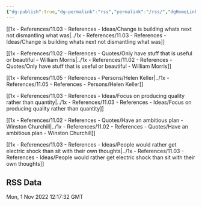 ```yaml
---
{"dg-publish":true,"dg-permalink":"rss","permalink":"/rss/","dgHomeLink":true,"dgPassFrontmatter":false,"dgShowBacklinks":false,"dgShowLocalGraph":false,"dgShowInlineTitle":true}
---
```



[[1x - References/11.03 - References - Ideas/Change is building whats next not dismantling what was|../1x - References/11.03 - References - Ideas/Change is building whats next not dismantling what was]]

[[1x - References/11.02 - References - Quotes/Only have stuff that is useful or beautiful - William Morris|../1x - References/11.02 - References - Quotes/Only have stuff that is useful or beautiful - William Morris]]

[[1x - References/11.05 - References - Persons/Helen Keller|../1x - References/11.05 - References - Persons/Helen Keller]]

[[1x - References/11.03 - References - Ideas/Focus on producing quality rather than quantity|../1x - References/11.03 - References - Ideas/Focus on producing quality rather than quantity]]

[[1x - References/11.02 - References - Quotes/Have an ambitious plan - Winston Churchill|../1x - References/11.02 - References - Quotes/Have an ambitious plan - Winston Churchill]]

[[1x - References/11.03 - References - Ideas/People would rather get electric shock than sit with their own thoughts|../1x - References/11.03 - References - Ideas/People would rather get electric shock than sit with their own thoughts]]

## RSS Data
<div class='date'>Mon, 1 Nov 2022 12:17:32 GMT</div>
